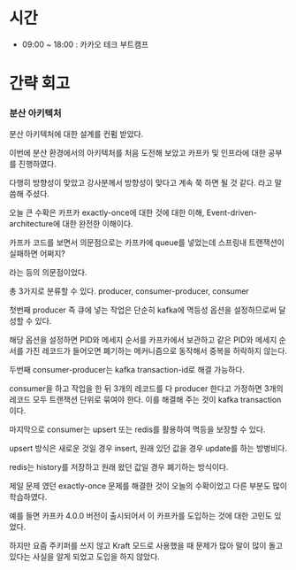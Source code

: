# 시간
- 09:00 ~ 18:00 : 카카오 테크 부트캠프

# 간략 회고

### 분산 아키텍처

분산 아키텍처에 대한 설계를 컨펌 받았다.

이번에 분산 환경에서의 아키텍처를 처음 도전해 보았고 카프카 및 인프라에 대한 공부를 진행하였다.

다행히 방향성이 맞았고 강사분께서 방향성이 맞다고 계속 쭉 하면 될 것 같다. 라고 말씀해 주셨다.

오늘 큰 수확은 카프카 exactly-once에 대한 것에 대한 이해, Event-driven-architecture에 대한 완전한 이해이다.

카프카 코드를 보면서 의문점으로는 카프카에 queue를 넣었는데 스프링내 트랜잭션이 실패하면 어쩌지?

라는 등의 의문점이었다.

총 3가지로 분류할 수 있다. producer, consumer-producer, consumer

첫번째 producer 즉 큐에 넣는 작업은 단순히 kafka에 멱등성 옵션을 설정하므로써 달성할 수 있다.

해당 옵션을 설정하면 PID와 메세지 순서를 카프카에서 보관하고 같은 PID와 메세지 순서를 가진 레코드가 들어오면 폐기하는 메커니즘으로 동작해서 중복을 허락하지 않는다.

두번째 consumer-producer는 kafka transaction-id로 해결 가능하다.

consumer을 하고 작업을 한 뒤 3개의 레코드를 다 producer 한다고 가정하면 3개의 레코드 모두 트랜잭션 단위로 묶여야 한다. 이를 해결해 주는 것이 kafka transaction이다.

마지막으로 consumer는 upsert 또는 redis를 활용하여 멱등을 보장할 수 있다.

upsert 방식은 새로운 것일 경우 insert, 원래 있던 값을 경우 update를 하는 방벙비다.

redis는 history를 저장하고 원래 왔던 값일 경우 폐기하는 방식이다.

제일 문제 였던 exactly-once 문제를 해결한 것이 오늘의 수확이었고 다른 부분도 많이 학습하였다.

예를 들면 카프카 4.0.0 버전이 출시되어서 이 카프카를 도입하는 것에 대한 고민도 있었다.

하지만 요즘 주키퍼를 쓰지 않고 Kraft 모드로 사용했을 때 문제가 많아 말이 많이 돌고 있다는 사실을 알게 되었고 도입을 하지 않았다.